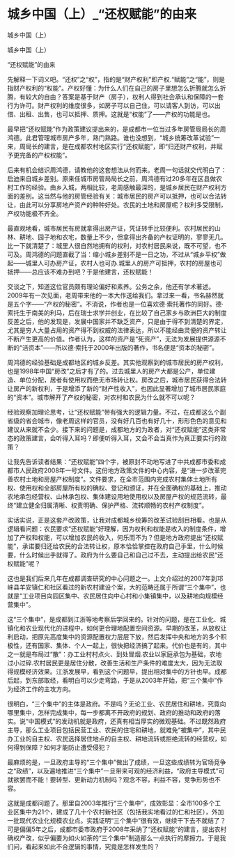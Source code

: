 # 城乡中国（上）_“还权赋能”的由来

城乡中国（上）

城乡中国（上）

“还权赋能”的由来

先解释一下词义吧。“还权”之“权”，指的是“财产权利”即产权.“赋能”之“能”，则是指财产权利的“权能”。产权好懂：为什么人们在自己的房子里想怎么折腾就怎么折腾，有较大的自由？答案是基于财产（房子），权利人得到社会承认和保障的一套行为许可。财产权利的维度很多，如房子可以自己住，可以请客人到访，可以出借、出租、出售，也可以抵押、质押。这就是“权能”了——产权的功能是也。

最早把“还权赋能”作为政策建议提出来的，是成都市一位当过多年房管局局长的周鸿德。此君管理城市房产多年，熟门熟路。谁也没想到，“城乡统筹改革试验”一来，周局长的建言，是在成都农村地区实行“还权赋能”，即“归还财产权利，并赋予更完备的产权权能”。

后来有机会结识周鸿德，请教他的这套想法从何而来。老周一句话就交代明白了：启迪来自城乡差别。原来任城市房管局局长之前，周鸿德有过20多年在区县做农村工作的经验。由乡入城，两相比较，老周感触最深的，是城乡居民在财产权利方面的差别。这当然与他的房管经验有关：城市居民的房产可以抵押，也可以合法转让，由此可以分享房地产资产的种种好处。农民的土地和房屋呢？权利多受限制，产权功能极不齐全。

最直观地看，城市居民有房就拿得出房产证，凭证转手比较便利。农村居民的山林、耕地、园子地和农宅，数量上不少，但拿得出齐备的产权证明的，寥寥无几。比一下就清楚了：城里人很自然地拥有的权利，对农村居民来说，既不可望，也不可及。周鸿德的问题直截了当：缩小城乡差别不是一日之功，不过从“城乡平权”做起——城里人可办房产证，农村人也可办.城里人的房产可抵押，农村的房屋也可抵押——总应该不难办到吧？于是他建言，还权赋能！

交谈之下，知道这位官员颇有理论偏好和素养。公务之余，他还有学术著述。2009年有一次见面，老周带来他的一本大作送给我们。拿过来一看，书名赫然就是五个字——“产权的秘密”。不消说，作者也是一位喜欢德·索托著作的同好。德·索托生于南美的利马，后在瑞士求学并创业，在比较了自己家乡与欧洲巨大的制度反差之后，他的发现是，发展中国家并不缺乏资产，只是由于得不到清楚的界定，尤其是穷人大量占用的资产得不到权威的法律表达，所以不能经由灵便的资产转让不断产生更高的价值。作者认为，这样的资产是“死资产”，无法为发展提供源源不断的“活资本”——所以德·索托于2000年出版的著作，书名便是“资本的秘密”。

周鸿德的经验基础是成都地区的城乡反差。其实他观察到的城市居民的房产权利，也是1998年中国“房改”之后才有了的。过去城里人的房产大都是公产，单位建造、单位分配，居者有使用权而绝无市场转让权。房改之后，城市居民获得合法转让房产的新权利，于是增添了新的“财产性收入”，也因此显著增加了城市居民家庭的“资本”。城市解开了产权的秘密，对农村和农民为什么就不可以呢？

经验观察加理论思考，让“还权赋能”带有强大的逻辑力量。不过，在成都这么个副省级的省会城市，像老周这样的官员，没有好几百也有好几十，形形色色的意见和建议从来就不会少。接下来的问题是，成都地方的为政者，对“还权赋能”这类非常态的政策建言，会听得入耳吗？即便听得入耳，又会不会当真作为真正要实行的政策？

让我先告诉读者结果：“还权赋能”四个字，被原封不动地写进了中共成都市委和成都市人民政府2008年一号文件。这份地方政策文件的中心内容，是“进一步改革完善农村土地和房屋产权制度”。文件要求，在全市范围内完成农村集体土地所有权、使用权和全部房屋所有权的确权、登记和颁证，并在全面确权的基础上，推动农地承包经营权、山林承包权、集体建设用地使用权以及房屋产权的规范流转，最终“建立健全归属清晰、权责明确、保护严格、流转顺畅的农村产权制度”。

实话实说，正是这套产改政策，让我对成都城乡统筹的改革试验刮目相看。也是从逻辑看问题：农民要求“还权赋能”好理解，因为权利和权能是收入的制度条件，增加了产权和权能，可以增加农民的收入，何乐而不为？但是地方政府提出“还权赋能”，承诺要归还给农民的合法转让权，原本恰恰掌控在政府自己手里，什么时候要，什么时候出手就得了。政府为什么要自己和自己过不去，主动提出给农民“还权赋能”呢？

这也是我们后来几年在成都调查研究的中心问题之一。上文介绍过的2007年到邛崃县羊安镇仁和社区看过的新农村建设个案，大的范畴还属于所谓“三个集中”，也就是“工业项目向园区集中、农民居住向中心村和小集镇集中，以及耕地向规模经营集中”。

这“三个集中”，是成都到江浙等地考察后学回来的。针对的问题，是在工业化、城镇化和农业现代化的进程中，如何更合理地配置空间资源。早期的改革，从放权让利启动，把原先高度集中的资源配置权力层层下放，然后发挥中央和地方的多个积极性，还有国家、集体、个人一起上，很快把经济搞了起来。代价也是有的，其中之一就是布局过“散”：办工业村村点火、到处冒烟.农业以家庭承包为基础，农地过小过碎.农村居民更是居住分散，改善生活和生产条件的难度太大，因为无法取得规模经济效果。江浙发展早，看到这个问题早，提出相对集中的方针也早。成都后起，到东部取经，看明白可以少走弯路，于是从2003年开始，把“三个集中”作为经济工作的主攻方向。

很明白，“三个集中”的主体是政府。不是吗？无论工业、农民居住和耕地，究竟向哪里集中，怎样完成集中，每一步都离不开政府的规划、政府的推动和政府的落实。说“中国模式”的发动机就是政府，还真有相当厚实的微观基础。不过既然政府主导，那么工业项目包括民营工业、农民的住宅和耕地，就难免“被集中”，其中民办工业的自主权、农民选择居住地点的自主权、耕地流转或拒绝流转的经营权，如何得到保障？如何才能防止遭受侵犯？

最麻烦的是，一旦政府主导的“三个集中”做出了成绩，一旦这些成绩转为官场竞争之“政绩”，以及遍地推进“三个集中”一旦带来可观的经济利益，“政府主导模式”可就欲罢而不能！要转型、更新动力机制吗？观念不容，利益不容，竞争形势也不容。

这就是成都问题了。那里自2003年推行“三个集中”，成效彰显：全市100多个工业区集中为21个，建成了几十个农村新社区（包括我实地看过的仁和社区），外加一批现代农业化规模农业点。实践证明“三个集中”很有效，继续干下去不就结了？可是偏偏5年之后，成都市委市政府于2008年采纳了“还权赋能”的建言，提出农村确权产改，似乎偏要为如火如荼的“三个集中”制造那么一点执行的摩擦力。于是我们问，看起来如此不合逻辑的事情，究竟是怎样发生的？